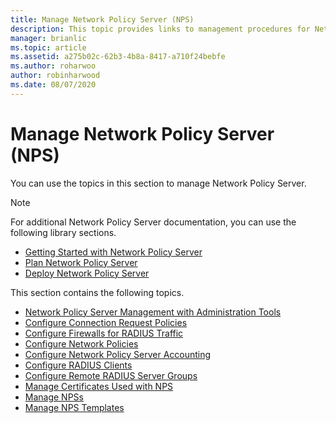```yaml
---
title: Manage Network Policy Server (NPS)
description: This topic provides links to management procedures for Network Policy Server in Windows Server 2016, and includes links to additional guidance about NPS.
manager: brianlic
ms.topic: article
ms.assetid: a275b02c-62b3-4b8a-8417-a710f24bebfe
ms.author: roharwoo
author: robinharwood
ms.date: 08/07/2020
---
```


# Manage Network Policy Server (NPS)

You can use the topics in this section to manage Network Policy Server.

>[!NOTE]
>For additional Network Policy Server documentation, you can use the following library sections.
>- [Getting Started with Network Policy Server](nps-getstart-top.md)
>- [Plan Network Policy Server](nps-plan-top.md)
>- [Deploy Network Policy Server](nps-deploy.md)

This section contains the following topics.

- [Network Policy Server Management with Administration Tools](nps-admintools.md)
- [Configure Connection Request Policies](nps-crp-configure.md)
- [Configure Firewalls for RADIUS Traffic](nps-firewalls-configure.md)
- [Configure Network Policies](nps-np-configure.md)
- [Configure Network Policy Server Accounting](nps-accounting-configure.md)
- [Configure RADIUS Clients](nps-radius-clients-configure.md)
- [Configure Remote RADIUS Server Groups](nps-crp-rrsg-configure.md)
- [Manage Certificates Used with NPS](nps-manage-certificates.md)
- [Manage NPSs](nps-manage-servers.md)
- [Manage NPS Templates](nps-manage-templates.md)

